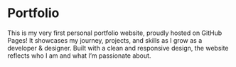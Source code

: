 # Portfolio
This is my very first personal portfolio website, proudly hosted on GitHub Pages! It showcases my journey, projects, and skills as I grow as a developer &amp; designer. Built with a clean and responsive design, the website reflects who I am and what I’m passionate about.
